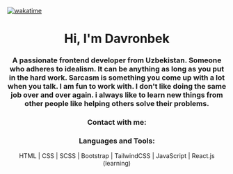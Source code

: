 [![wakatime](https://wakatime.com/badge/user/83f15fbe-84c2-49c2-ab88-3806c43296d9.svg)](https://wakatime.com/@83f15fbe-84c2-49c2-ab88-3806c43296d9)




<h1 align="center">Hi, I'm Davronbek</h1>
<h3 align="center">A passionate frontend developer from Uzbekistan. Someone who adheres to idealism. It can be anything as long as you put in the hard work. Sarcasm is something you come up with a lot when you talk. I am fun to work with. I don't like doing the same job over and over again. i always like to learn new things from other people like helping others solve their problems.</h3>



<h3 align="center">Contact with me:</h3>
<p align="center">
<!-- <a href="https://linkedin.com/in/elbekgiyozov" target="_blank">linkedIn</a> | 
<a href="https://fb.com/elbekgiyozov" target="_blank">facebook</a> | 
<a href="https://instagram.com/elbekgiyozov" target="_blank">instagram</a> |
<a href="https://www.youtube.com/c/elbekgiyozov" target="_blank">you tube</a> |
<a href="https://t.me/atom_017" target="_blank">telegram</a> | 
<a href="https://t.me/atom_webdev" target="_blank">telegram channel</a> -->

</p>

<h3 align="center">Languages and Tools:</h3>
<p align="center"> HTML | CSS | SCSS | Bootstrap | TailwindCSS | JavaScript | React.js (learning) </p>

